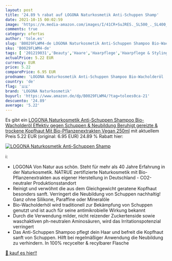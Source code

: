 ```yaml
---
layout: post
title: '24.89 % rabat auf LOGONA Naturkosmetik Anti-Schuppen Shamp'
date: 2021-10-15 00:02:59
image: 'https://m.media-amazon.com/images/I/41CR+SuJRES._SL500_._SL400_.jpg'
comments: true
category: ofertas
author: 'tole.es'
slug: 'B0029FLWM4-de LOGONA Naturkosmetik Anti-Schuppen Shampoo Bio-Wacholderöl...'
sku: 'B0029FLWM4-de'
tags: [ '201219031','Beauty','Haare','Haarpflege','Haarpflege & Styling','Haarshampoos','Hersteller-Shops','Logona Shop','Naturkosmetik','Produkte','Schuppen','Shampoo','Shampoo & Spülung','logona naturkosmetik', ]
actualPrice: 5.22 EUR
currency: EUR
price: 5.22
comparePrice: 6.95 EUR
prodname: 'LOGONA Naturkosmetik Anti-Schuppen Shampoo Bio-Wacholderöl  Effektiv gegen Schuppen & Neubildung  Beruhigt gereizte & trockene Kopfhaut  Mit Bio-Pflanzenextrakten  Vegan  250ml'
country: 'de'
flag: '🇩🇪'
brand: 'LOGONA Naturkosmetik'
buyurl: 'https://www.amazon.de/dp/B0029FLWM4/?tag=tolees0ca-21'
descuento: '24.89'
average: '5.22'
---
```


Es gibt ein [LOGONA Naturkosmetik Anti-Schuppen Shampoo Bio-Wacholderöl  Effektiv gegen Schuppen & Neubildung  Beruhigt gereizte & trockene Kopfhaut  Mit Bio-Pflanzenextrakten  Vegan  250ml](https://www.amazon.de/dp/B0029FLWM4/?tag=tolees0ca-21) mit aktuellem Preis 5.22 EUR (original: 6.95 EUR) 24.89 % Rabatt hier:

[![LOGONA Naturkosmetik Anti-Schuppen Shamp](https://m.media-amazon.com/images/I/41CR+SuJRES._SL500_._SL400_.jpg)](https://www.amazon.de/dp/B0029FLWM4/?tag=tolees0ca-21)

ℹ️:

- LOGONA Von Natur aus schön. Steht für mehr als 40 Jahre Erfahrung in der Naturkosmetik. NATRUE zertifizierte Naturkosmetik mit Bio-Pflanzenextrakten aus eigener Herstellung in Deutschland - CO2-neutraler Produktionsstandort
- Reinigt und verwöhnt die aus dem Gleichgewicht geratene Kopfhaut besonders sanft. Verringert die Neubildung von Schuppen nachhaltig! Ganz ohne Silikone, Paraffine oder Mineralöle
- Bio-Wacholderhöl wird traditionell zur Bekämpfung von Schuppen genutzt und ist auch für seine antimikrobielle Wirkung bekannt
- Durch die Verwendung milder, nicht reizender Zuckertenside sowie waschaktiven ph-neutralen Aminosäuren, wird das Irritationspotenzial verringert
- Das Anti-Schuppen Shampoo pflegt dein Haar und befreit die Kopfhaut sanft von Schuppen. Hilft bei regelmäßiger Anwendung die Neubildung zu verhindern. In 100% recycelter & recylbarer Flasche

[🛒 kauf es hier!!](https://www.amazon.de/dp/B0029FLWM4/?tag=tolees0ca-21)
